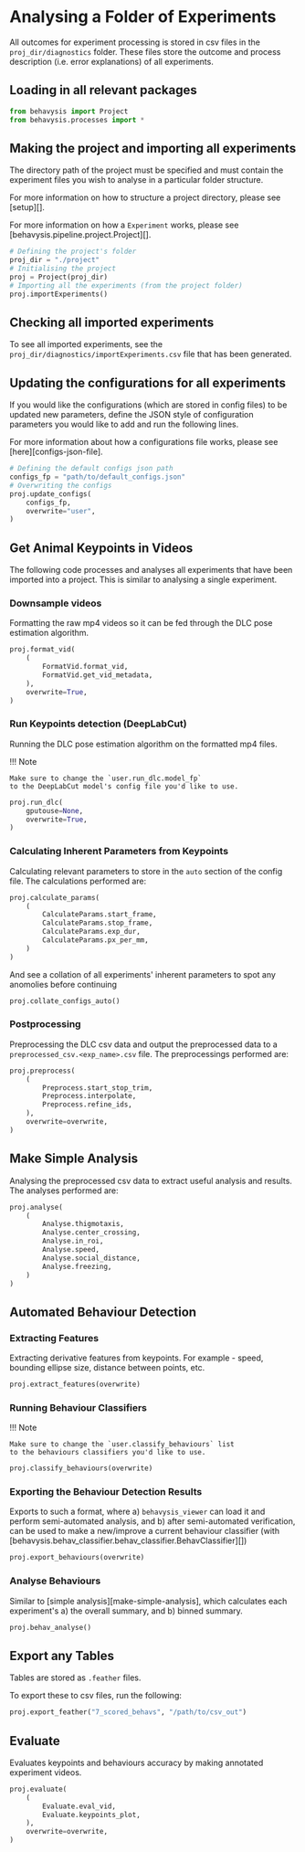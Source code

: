 # Analysing a Folder of Experiments

All outcomes for experiment processing is stored in csv files in the `proj_dir/diagnostics` folder. These files store the outcome and process description (i.e. error explanations) of all experiments.

## Loading in all relevant packages

```python
from behavysis import Project
from behavysis.processes import *
```

## Making the project and importing all experiments

The directory path of the project must be specified and must contain the experiment files you wish to analyse in a particular folder structure.

For more information on how to structure a project directory, please see [setup][].

For more information on how a `Experiment` works, please see [behavysis.pipeline.project.Project][].

```python
# Defining the project's folder
proj_dir = "./project"
# Initialising the project
proj = Project(proj_dir)
# Importing all the experiments (from the project folder)
proj.importExperiments()
```

## Checking all imported experiments

To see all imported experiments, see the `proj_dir/diagnostics/importExperiments.csv` file that has been generated.

## Updating the configurations for all experiments

If you would like the configurations (which are stored in config files) to be updated new parameters, define the JSON style of configuration parameters you would like to add and run the following lines.

For more information about how a configurations file works, please see [here][configs-json-file].

```python
# Defining the default configs json path
configs_fp = "path/to/default_configs.json"
# Overwriting the configs
proj.update_configs(
    configs_fp,
    overwrite="user",
)
```

## Get Animal Keypoints in Videos

The following code processes and analyses all experiments that have been imported into a project. This is similar to analysing a single experiment.

### Downsample videos

Formatting the raw mp4 videos so it can be fed through the DLC pose estimation algorithm.

```python
proj.format_vid(
    (
        FormatVid.format_vid,
        FormatVid.get_vid_metadata,
    ),
    overwrite=True,
)
```

### Run Keypoints detection (DeepLabCut)

Running the DLC pose estimation algorithm on the formatted mp4 files.

!!! Note

    Make sure to change the `user.run_dlc.model_fp`
    to the DeepLabCut model's config file you'd like to use.

```python
proj.run_dlc(
    gputouse=None,
    overwrite=True,
)
```

### Calculating Inherent Parameters from Keypoints

Calculating relevant parameters to store in the `auto` section of the config file. The calculations performed are:

```python
proj.calculate_params(
    (
        CalculateParams.start_frame,
        CalculateParams.stop_frame,
        CalculateParams.exp_dur,
        CalculateParams.px_per_mm,
    )
)
```

And see a collation of all experiments' inherent parameters to spot any anomolies before continuing

```python
proj.collate_configs_auto()
```

### Postprocessing

Preprocessing the DLC csv data and output the preprocessed data to a `preprocessed_csv.<exp_name>.csv` file. The preprocessings performed are:

```python
proj.preprocess(
    (
        Preprocess.start_stop_trim,
        Preprocess.interpolate,
        Preprocess.refine_ids,
    ),
    overwrite=overwrite,
)
```

## Make Simple Analysis

Analysing the preprocessed csv data to extract useful analysis and results. The analyses performed are:

```python
proj.analyse(
    (
        Analyse.thigmotaxis,
        Analyse.center_crossing,
        Analyse.in_roi,
        Analyse.speed,
        Analyse.social_distance,
        Analyse.freezing,
    )
)
```

## Automated Behaviour Detection

### Extracting Features

Extracting derivative features from keypoints.
For example - speed, bounding ellipse size, distance between points, etc.

```python
proj.extract_features(overwrite)
```

### Running Behaviour Classifiers

!!! Note

    Make sure to change the `user.classify_behaviours` list
    to the behaviours classifiers you'd like to use.

```python
proj.classify_behaviours(overwrite)
```

### Exporting the Behaviour Detection Results

Exports to such a format, where
a) `behavysis_viewer` can load it and perform semi-automated analysis, and
b) after semi-automated verification, can be used to make a new/improve
a current behaviour classifier
(with [behavysis.behav_classifier.behav_classifier.BehavClassifier][])

```python
proj.export_behaviours(overwrite)
```

### Analyse Behaviours

Similar to [simple analysis][make-simple-analysis], which calculates each experiment's
a) the overall summary, and
b) binned summary.

```python
proj.behav_analyse()
```

## Export any Tables

Tables are stored as `.feather` files.

To export these to csv files, run the following:

```python
proj.export_feather("7_scored_behavs", "/path/to/csv_out")
```

## Evaluate

Evaluates keypoints and behaviours accuracy by making annotated experiment videos.

```python
proj.evaluate(
    (
        Evaluate.eval_vid,
        Evaluate.keypoints_plot,
    ),
    overwrite=overwrite,
)
```
